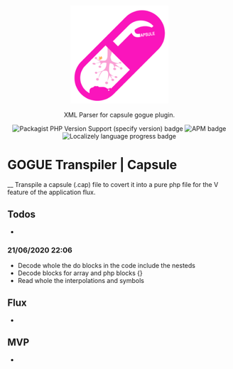 
<p align="center">
  <img width="220" src="docs/assets/images/logo.png" />
</p>

<p align="center">XML Parser for capsule gogue plugin.</p>

<p align="center">
  <img alt="Packagist PHP Version Support (specify version) badge" src="https://img.shields.io/badge/php-%3E%3D5.3.9-blue?style=for-the-badge">
  <img alt="APM badge" src="https://img.shields.io/badge/license-MIT-green?style=for-the-badge" />
  <img alt="Localizely language progress badge" src="https://img.shields.io/badge/English%20(US)-97%25-green?style=for-the-badge">
</p>

# GOGUE Transpiler | Capsule

  __
  Transpile a capsule (.cap) file to covert it
  into a pure php file for the V feature of the 
  application flux.

## Todos 

  - 

### 21/06/2020 22:06
  - Decode whole the do blocks in the code include the nesteds
  - Decode blocks for array and php blocks {}
  - Read whole the interpolations and symbols


## Flux
  - 

## MVP
  - 
